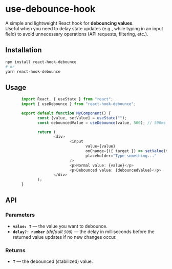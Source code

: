 # use-debounce-hook

A simple and lightweight React hook for **debouncing values**.  
Useful when you need to delay state updates (e.g., while typing in an input field) to avoid unnecessary operations (API requests, filtering, etc.).

## Installation

```bash
npm install react-hook-debounce
# or
yarn react-hook-debounce
```

## Usage

```typescript
       import React, { useState } from "react";
       import { useDebounce } from "react-hook-debounce";

       export default function MyComponent() {
              const [value, setValue] = useState("");
              const debouncedValue = useDebounce(value, 500); // 500ms delay

              return (
                     <div>
                            <input
                                   value={value}
                                   onChange={({ target }) => setValue(target.value)}
                                   placeholder="Type something..."
                            />
                            <p>Normal value: {value}</p>
                            <p>Debounced value: {debouncedValue}</p>
                     </div>
              );
       }
```

## API

### Parameters

- **`value: T`** — the value you want to debounce.  
- **`delay?: number`** *(default `500`)* — the delay in milliseconds before the returned value updates if no new changes occur.  

### Returns

- **`T`** — the debounced (stabilized) value.